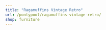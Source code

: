 ```yaml
---
title: "Ragamuffins Vintage Retro"
url: /pontypool/ragamuffins-vintage-retro/
shop: furniture
---
```

